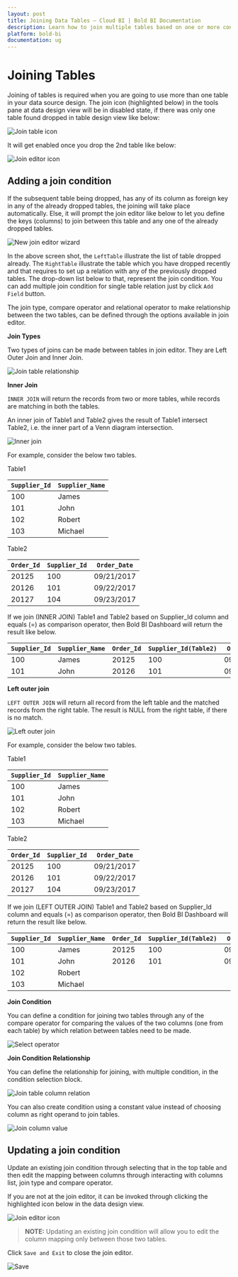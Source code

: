```yaml
---
layout: post
title: Joining Data Tables – Cloud BI | Bold BI Documentation
description: Learn how to join multiple tables based on one or more conditions while creating a data source in Bold BI Cloud.
platform: bold-bi
documentation: ug
---
```


# Joining Tables

Joining of tables is required when you are going to use more than one table in your data source design. The join icon (highlighted below) in the tools pane at data design view will be in disabled state, if there was only one table found dropped in table design view like below:

![Join table icon](/static/assets/cloud/working-with-datasource/images/clickjointableicon.PNG)

It will get enabled once you drop the 2nd table like below:

![Join editor icon](/static/assets/cloud/working-with-datasource/images/joineditoricon.PNG)

## Adding a join condition

If the subsequent table being dropped, has any of its column as foreign key in any of the already dropped tables, the joining will take place automatically. Else, it will prompt the join editor like below to let you define the keys (columns) to join between this table and any one of the already dropped tables.

![New join editor wizard](/static/assets/cloud/working-with-datasource/images/NewJoinEditorWizardWindow.PNG)

In the above screen shot, the `LeftTable` illustrate the list of table dropped already. The `RightTable` illustrate the table which you have dropped recently and that requires to set up a relation with any of the previously dropped tables. The drop-down list below to that, represent the join condition. You can add multiple join condition for single table relation just by click `Add Field` button.

The join type, compare operator and relational operator to make relationship between the two tables, can be defined through the options available in join editor.

**Join Types**

Two types of joins can be made between tables in join editor. They are Left Outer Join and Inner Join.

![Join table relationship](/static/assets/cloud/working-with-datasource/images/JoinTableRelationship.PNG)

**Inner Join**

`INNER JOIN` will return the records from two or more tables, while records are matching in both the tables. 

An inner join of Table1 and Table2 gives the result of Table1 intersect Table2, i.e. the inner part of a Venn diagram intersection.

![Inner join](/static/assets/cloud/working-with-datasource/images/InnerJoin.png)

For example, consider the below two tables.

Table1

| `Supplier_Id` | `Supplier_Name` |
|---------------|-----------------|
| 100           | James           |
| 101           | John            |
| 102           | Robert          |
| 103           | Michael         |

Table2

| `Order_Id` | `Supplier_Id` | `Order_Date` |
|------------|---------------|--------------|
| 20125      | 100           | 09/21/2017   |
| 20126      | 101           | 09/22/2017   |
| 20127      | 104           | 09/23/2017   |

If we join (INNER JOIN) Table1 and Table2 based on Supplier_Id column and equals (=) as comparison operator, then Bold BI Dashboard will return the result like below.  

| `Supplier_Id` | `Supplier_Name` | `Order_Id` | `Supplier_Id(Table2)` | `Order_Date` |
|---------------|-----------------|------------|-----------------------|--------------|
| 100           | James           | 20125      | 100                   | 09/21/2017   |
| 101           | John            | 20126      | 101                   | 09/22/2017   |

**Left outer join**

`LEFT OUTER JOIN` will return all record from the left table and the matched records from the right table. The result is NULL from the right table, if there is no match.

![Left outer join](/static/assets/cloud/working-with-datasource/images/LeftOuterJoin.png)

For example, consider the below two tables.

Table1

| `Supplier_Id` | `Supplier_Name` |
|---------------|-----------------|
| 100           | James           |
| 101           | John            |
| 102           | Robert          |
| 103           | Michael         |

Table2

| `Order_Id` | `Supplier_Id` | `Order_Date` |
|------------|---------------|--------------|
| 20125      | 100           | 09/21/2017   |
| 20126      | 101           | 09/22/2017   |
| 20127      | 104           | 09/23/2017   |

If we join (LEFT OUTER JOIN) Table1 and Table2 based on Supplier_Id column and equals (=) as comparison operator, then Bold BI Dashboard will return the result like below. 

| `Supplier_Id` | `Supplier_Name`  | `Order_Id` | `Supplier_Id(Table2)` | `Order_Date` |
|---------------|------------------|------------|-----------------------|--------------|
| 100           | James            | 20125      | 100                   | 09/21/2017   |
| 101           | John             | 20126      | 101                   | 09/22/2017   |
| 102           | Robert           |            |                       |              |
| 103           | Michael          |            |                       |              |

**Join Condition**

You can define a condition for joining two tables through any of the compare operator for comparing the values of the two columns (one from each table) by which relation between tables need to be made.

![Select operator](/static/assets/cloud/working-with-datasource/images/selectoperator.PNG)

**Join Condition Relationship**

You can define the relationship for joining, with multiple condition, in the condition selection block.

![Join table column relation](/static/assets/cloud/working-with-datasource/images/JoinTableColumnRelationship.PNG)

You can also create condition using a constant value instead of choosing column as right operand to join tables.

![Join column value](/static/assets/cloud/working-with-datasource/images/JoinColumValue.PNG)

## Updating a join condition

Update an existing join condition through selecting that in the top table and then edit the mapping between columns through interacting with columns list, join type and compare operator.

If you are not at the join editor, it can be invoked through clicking the highlighted icon below in the data design view.

![Join editor icon](/static/assets/cloud/working-with-datasource/images/joineditoricon.PNG)

> **NOTE:**  Updating an existing join condition will allow you to edit the column mapping only between those two tables.

Click `Save and Exit` to close the join editor.

![Save](/static/assets/cloud/working-with-datasource/images/save.PNG)